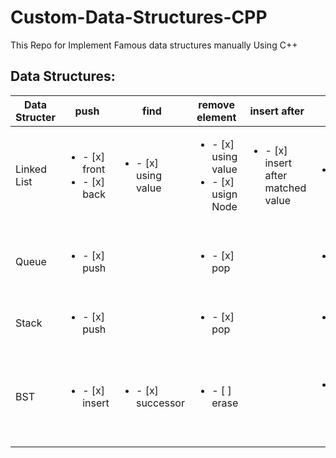 # Custom-Data-Structures-CPP
This Repo for Implement Famous data structures manually Using C++ 
## Data Structures:

| Data Structer |  push | find |remove element| insert after |print| get | empty | clean |
|----------------|-----------|-----------|-------------- |----------|---|-----|----- |------|
| Linked List    |<ul><li>- [x] front</li><li>- [x] back</li></ul>|<ul><li>- [x] using value  | <ul><li>- [x] using value</li><li>- [x] usign Node</li></ul>|<ul><li>- [x] insert after  matched value| <ul><li>- [x] LIFO |<ul><li>- [x] front</li><li>- [x] back |<ul><li>- [x] empty
| Queue     | <ul><li>- [x] push |   | <ul><li>- [x] pop  | |<ul><li>- [x] FIFO |  <ul><li>- [x] front</li><li>- [x] back|  <ul><li>- [x] empty|
| Stack     | <ul><li>- [x] push |   | <ul><li>- [x] pop  | |<ul><li>- [x] LIFO |  <ul><li>- [x] top|  |  <ul><li>- [x] clean
|  BST    | <ul><li>- [x] insert | <ul><li>- [x] successor    | <ul><li>- [ ] erase  | |<ul><li>- [x] Sorted Print |  <ul><li>- [x] max</li><li>- [x] min </li><li>- [x] count| <ul><li>- [ ] empty |  <ul><li>- [ ] clean
